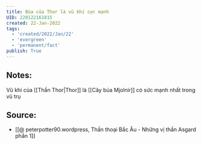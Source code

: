 ```yaml
---
title: Búa của Thor là vũ khí cực mạnh
UID: 220122161815
created: 22-Jan-2022
tags:
  - 'created/2022/Jan/22'
  - 'evergreen'
  - 'permanent/fact'
publish: True
---
```

## Notes:
Vũ khí của [[Thần Thor|Thor]] là [[Cây búa Mjolnir]] có sức mạnh nhất trong vũ trụ

## Source:
- [[@ peterpotter90.wordpress, Thần thoại Bắc Âu - Những vị thần Asgard phần 1]]


